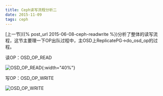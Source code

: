 ```yaml
---
title: Ceph读写流程分析二
date: 2015-11-09
tags: ceph
---
```


[上一节]({% post_url 2015-06-08-ceph-readwrite %})分析了整体的读写流程，这节主要理一下OP出队过程中，主OSD上ReplicatePG->do_osd_op的过程。


读OP：OSD_OP_READ

![OSD_OP_READ](/images/2015-11-09-do_osd_op_read.png){:width="40%"}

写OP：OSD_OP_WRITE

![OSD_OP_WRITE](/images/2015-11-09-do_osd_op_write.png)